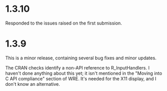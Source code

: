 # 1.3.10

Responded to the issues raised on the first submission.

# 1.3.9

This is a minor release, containing several bug fixes and minor 
updates.

The CRAN checks identify a non-API reference to R_InputHandlers.  I haven't done
anything about this yet; it isn't mentioned in the "Moving into C API
compliance" section of WRE.  It's needed for the X11 display, and I
don't know an alternative.
